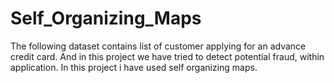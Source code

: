 # Self_Organizing_Maps
The following dataset contains list of customer applying for an advance credit card. And in this project we have tried to detect potential fraud, within application. In this project i have used self organizing maps. 
